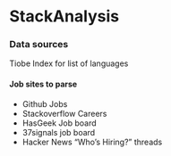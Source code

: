# StackAnalysis


### Data sources

Tiobe Index for list of languages

#### Job sites to parse

* Github Jobs
* Stackoverflow Careers
* HasGeek Job board
* 37signals job board
* Hacker News “Who’s Hiring?” threads

